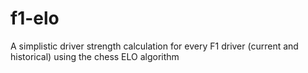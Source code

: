 # f1-elo
A simplistic driver strength  calculation for every F1 driver (current and historical) using the chess ELO algorithm
